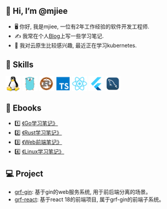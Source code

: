 <!---
mjiee/mjiee is a ✨ special ✨ repository because its `README.md` (this file) appears on your GitHub profile.
You can click the Preview link to take a look at your changes.
--->

## 👋 Hi, I’m @mjiee
- 🖥 你好, 我是mjiee, 一位有2年工作经验的软件开发工程师.
- ✍️ 我常在个人<a href="https://blog.mjiee.top" target="_blank">Blog</a>上写一些学习笔记.
- 🧐 我对云原生比较感兴趣, 最近正在学习kubernetes. 

## 🌈 Skills

<p align="left">
<img src="https://github.com/mjiee/mjiee/blob/master/assets/linux.png" alt="linux" width="40" height="40"/>
<img src="https://github.com/mjiee/mjiee/blob/master/assets/go.png" alt="go" width="40" height="40"/>
<img src="https://github.com/mjiee/mjiee/blob/master/assets/rust.png" alt="rust" width="40" height="40"/>
<img src="https://github.com/mjiee/mjiee/blob/master/assets/ts.png" alt="ts" width="40" height="40"/>
<img src="https://github.com/mjiee/mjiee/blob/master/assets/react.png" alt="react" width="40" height="40"/>
<img src="https://github.com/mjiee/mjiee/blob/master/assets/flutter.png" alt="flutter" width="40" height="40"/>
<img src="https://github.com/mjiee/mjiee/blob/master/assets/mysql.png" alt="mysql" width="40" height="40"/>
</p>

## 📖 Ebooks

- 1️⃣  [《Go学习笔记》](https://book.mjiee.top/go/)
- 2️⃣  [《Rust学习笔记》](https://book.mjiee.top/rust/)
- 3️⃣  [《Web前端笔记》](https://book.mjiee.top/frontend/)
- 4️⃣  [《Linux学习笔记》](https://book.mjiee.top/linux/)

## 💻 Project

- [grf-gin](https://github.com/mjiee/grf-gin): 基于gin的web服务系统, 用于前后端分离的场景。
- [grf-react](https://github.com/mjiee/grf-react): 基于react 18的前端项目, 属于grf-gin的前端子系统。


